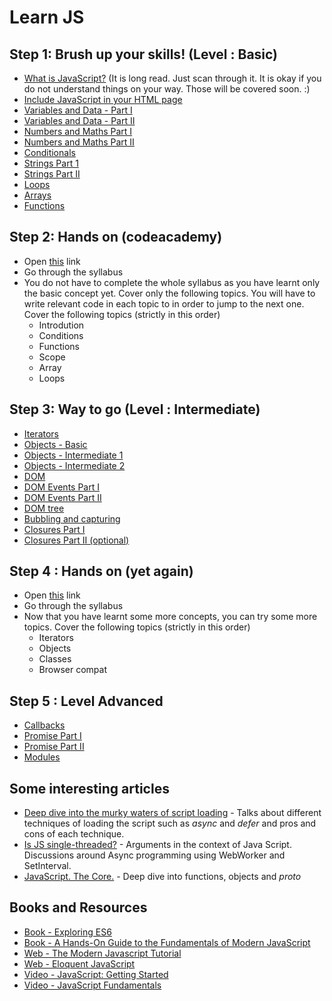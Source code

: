# Learn JS

## Step 1: Brush up your skills! (Level : Basic)


  - [What is JavaScript?](https://developer.mozilla.org/en-US/docs/Learn/JavaScript/First_steps/What_is_JavaScript) (It is  long read. Just scan through it. It is okay if you do not understand things on your way. Those will be covered soon. :)
  - [Include JavaScript in your HTML page](http://www.htmldog.com/guides/javascript/beginner/makingstuffhappen/)
  - [Variables and Data - Part I](http://www.htmldog.com/guides/javascript/beginner/variables/)
  - [Variables and Data - Part II](https://developer.mozilla.org/en-US/docs/Learn/JavaScript/First_steps/Variables)
  - [Numbers and Maths Part I](http://www.htmldog.com/guides/javascript/beginner/math/)
  - [Numbers and Maths Part II](https://developer.mozilla.org/en-US/docs/Learn/JavaScript/First_steps/Math)
  - [Conditionals](http://www.htmldog.com/guides/javascript/beginner/conditional/)
  - [Strings Part 1](https://developer.mozilla.org/en-US/docs/Learn/JavaScript/First_steps/Strings)
  - [Strings Part II](https://developer.mozilla.org/en-US/docs/Learn/JavaScript/First_steps/Useful_string_methods)
  - [Loops](https://developer.mozilla.org/en-US/docs/Web/JavaScript/Guide/Loops_and_iteration)
  - [Arrays](https://developer.mozilla.org/en-US/docs/Learn/JavaScript/First_steps/Arrays)
  - [Functions](https://developer.mozilla.org/en-US/docs/Web/JavaScript/Guide/Loops_and_iteration)

## Step 2: Hands on (codeacademy)
  - Open [this](https://www.codecademy.com/learn/introduction-to-javascript) link
  - Go through the syllabus
  - You do not have to complete the whole syllabus as you have learnt only the basic concept yet. Cover only the following topics. You will have to write relevant code in each topic to in order to jump to the next one. Cover the following topics (strictly in this order) 
    - Introdution
    - Conditions
    - Functions
    - Scope
    - Array
    - Loops

## Step 3: Way to go (Level : Intermediate)
  - [Iterators](https://developer.mozilla.org/en-US/docs/Web/JavaScript/Guide/Iterators_and_generators)
  - [Objects - Basic](http://www.htmldog.com/guides/javascript/beginner/objects/)
  - [Objects - Intermediate 1](https://javascript.info/object)
  - [Objects - Intermediate 2](https://developer.mozilla.org/en-US/docs/Web/JavaScript/Guide/Working_with_Objects)
  - [DOM](https://developer.mozilla.org/en-US/docs/Web/API/Document_Object_Model/Introduction)
  - [DOM Events Part I](https://developer.mozilla.org/en-US/docs/Web/API/Document_Object_Model/Events)
  - [DOM Events Part II](https://javascript.info/introduction-browser-events)
  - [DOM tree](https://developer.mozilla.org/en-US/docs/Web/API/Document_object_model/How_to_create_a_DOM_tree)
  - [Bubbling and capturing](https://javascript.info/bubbling-and-capturing)
  - [Closures Part I](https://developer.mozilla.org/en-US/docs/Web/JavaScript/Closures)
  - [Closures Part II (optional)](https://javascript.info/closure)


## Step 4 : Hands on (yet again)

  - Open [this](https://www.codecademy.com/learn/introduction-to-javascript) link
  - Go through the syllabus
  - Now that you have learnt some more concepts, you can try some more topics. Cover the following topics (strictly in this order)
      - Iterators
      - Objects
      - Classes
      - Browser compat

## Step 5 : Level Advanced
 - [Callbacks](https://javascript.info/callbacks)
 - [Promise Part I](https://javascript.info/promise-basics)
 - [Promise Part II](https://javascript.info/promise-chaining)
 - [Modules](https://developers.google.com/web/fundamentals/primers/modules)

 ## Some interesting articles
 - [Deep dive into the murky waters of script loading](https://www.html5rocks.com/en/tutorials/speed/script-loading/) - Talks about different techniques of loading the script such as *async* and *defer* and pros and cons of each technique.
 - [Is JS single-threaded?](https://www.red-gate.com/simple-talk/dotnet/asp-net/javascript-single-threaded/) - Arguments in the context of Java Script. Discussions around Async programming using WebWorker and SetInterval.
 - [JavaScript. The Core.](http://dmitrysoshnikov.com/ecmascript/javascript-the-core/) - Deep dive into functions, objects and _proto_


## Books and Resources
- [Book - Exploring ES6](http://exploringjs.com/es6/index.html)
- [Book - A Hands-On Guide to the Fundamentals of Modern JavaScript](https://www.oreilly.com/library/view/learning-javascript-a/9780133016321/)
- [Web - The Modern Javascript Tutorial](https://javascript.info/)
- [Web - Eloquent JavaScript](http://eloquentjavascript.net/)
- [Video - JavaScript: Getting Started](https://www.pluralsight.com/courses/javascript-getting-started)
- [Video  - JavaScript Fundamentals](https://www.pluralsight.com/courses/javascript-fundamentals)

